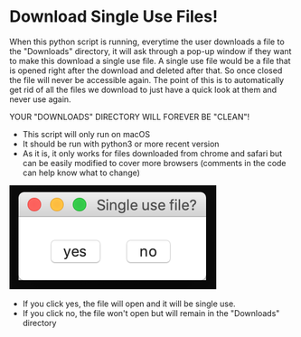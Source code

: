 # Download Single Use Files!

When this python script is running, everytime the user downloads a file to the "Downloads" directory, it will ask through a pop-up window if they want to make this download a single use file. A single use file would be a file that is opened right after the download and deleted after that. So once closed the file will never be accessible again. The point of this is to automatically get rid of all the files we download to just have a quick look at them and never use again. 

YOUR "DOWNLOADS" DIRECTORY WILL FOREVER BE "CLEAN"!

 - This script will only run on macOS
 - It should be run with python3 or more recent version
 - As it is, it only works for files downloaded from chrome and safari but can be easily modified to cover more browsers (comments in the code can help know what to change)


![pop-up window that will appear when a file is downloaded](img/popup.png)

- If you click yes, the file will open and it will be single use. 
- If you click no, the file won't open but will remain in the "Downloads" directory

